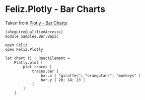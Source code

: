 # Feliz.Plotly - Bar Charts

Taken from [Plotly - Bar Charts](https://plot.ly/javascript/bar-charts/)

```fsharp:plotly-chart-bar-basic
[<RequireQualifiedAccess>]
module Samples.Bar.Basic

open Feliz
open Feliz.Plotly

let chart () : ReactElement =
    Plotly.plot [
        plot.traces [
            traces.bar [
                bar.x [ "giraffes"; "orangutans"; "monkeys" ]
                bar.y [ 20; 14; 23 ]
            ]
        ]
    ]

```
